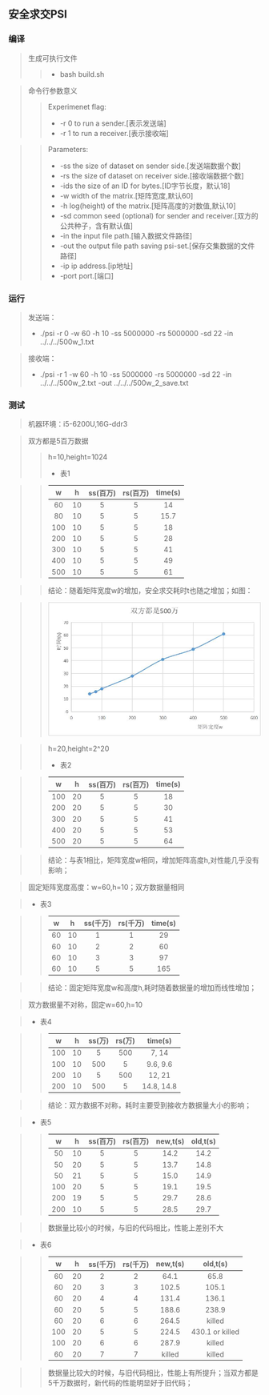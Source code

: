 ## 安全求交PSI
### 编译
> 生成可执行文件  
>>+ bash build.sh

> 命令行参数意义  
>> Experimenet flag:
>>+ -r 0    to run a sender.[表示发送端]  
>>+ -r 1    to run a receiver.[表示接收端]  

>> Parameters:
>>+ -ss     the size of dataset on sender side.[发送端数据个数]  
>>+ -rs     the size of dataset on receiver side.[接收端数据个数]  
>>+ -ids    the size of an ID for bytes.[ID字节长度，默认18]  
>>+ -w      width of the matrix.[矩阵宽度,默认60]  
>>+ -h      log(height) of the matrix.[矩阵高度的对数值,默认10]  
>>+ -sd     common seed (optional) for sender and receiver.[双方的公共种子，含有默认值]  
>>+ -in     the input file path.[输入数据文件路径]  
>>+ -out    the output file path saving psi-set.[保存交集数据的文件路径]  
>>+ -ip     ip address.[ip地址]  
>>+ -port   port.[端口]  
### 运行
> 发送端：
>+ ./psi -r 0 -w 60 -h 10 -ss 5000000 -rs 5000000 -sd 22 -in ../../../500w_1.txt  

> 接收端：
>+ ./psi -r 1 -w 60 -h 10 -ss 5000000 -rs 5000000 -sd 22 -in ../../../500w_2.txt -out ../../../500w_2_save.txt
### 测试
> 机器环境：i5-6200U,16G-ddr3  

> 双方都是5百万数据  
>> h=10,height=1024  
>>+ 表1  

>> | w | h  | ss(百万) | rs(百万) | time(s) |  
>> | :---: | :---: | :---: | :---: | :---: |  
>> | 60  | 10 | 5 | 5 | 14 |  
>> | 80  | 10 | 5 | 5 | 15.7 |
>> | 100 | 10 | 5 | 5 | 18 |
>> | 200 | 10 | 5 | 5 | 28 |
>> | 300 | 10 | 5 | 5 | 41 |
>> | 400 | 10 | 5 | 5 | 49 |
>> | 500 | 10 | 5 | 5 | 61 |  

>> 结论：随着矩阵宽度w的增加，安全求交耗时t也随之增加；如图：  

>> ![ images ](500w.jpg)

>> h=20,height=2^20  
>>+ 表2  

>> | w | h  | ss(百万) | rs(百万) | time(s) |  
>> | :---: | :---: | :---: | :---: | :---: |  
>> | 100 | 20 | 5 | 5 | 18 |
>> | 200 | 20 | 5 | 5 | 30 |
>> | 300 | 20 | 5 | 5 | 41 |
>> | 400 | 20 | 5 | 5 | 53 |
>> | 500 | 20 | 5 | 5 | 64 |  

>> 结论：与表1相比，矩阵宽度w相同，增加矩阵高度h,对性能几乎没有影响；

> 固定矩阵宽度高度：w=60,h=10；双方数据量相同  

>+ 表3  

>> | w | h  | ss(千万) | rs(千万) | time(s) |  
>> | :---: | :---: | :---: | :---: | :---: |  
>> | 60 | 10 | 1 | 1 | 29 |
>> | 60 | 10 | 2 | 2 | 60 |
>> | 60 | 10 | 3 | 3 | 97 |
>> | 60 | 10 | 5 | 5 | 165 |  

>> 结论：固定矩阵宽度w和高度h,耗时随着数据量的增加而线性增加；

> 双方数据量不对称，固定w=60,h=10
 
>+ 表4  

>> | w | h  | ss(万) | rs(万) | time(s) |  
>> | :---: | :---: | :---: | :---: | :---: |  
>> | 100 | 10 | 5 | 500 | 7, 14 |
>> | 100 | 10 | 500 | 5 | 9.6, 9.6 |
>> | 200 | 10 | 5 | 500 | 12, 21 |
>> | 200 | 10 | 500 | 5 | 14.8, 14.8 | 

>> 结论：双方数据不对称，耗时主要受到接收方数据量大小的影响；

>+ 表5

>> | w | h  | ss(百万) | rs(百万) | new,t(s) | old,t(s) |
>> | :---: | :---: | :---: | :---: | :---: | :---: |
>> | 50 | 10 | 5 | 5 | 14.2 | 14.2 |
>> | 50 | 20 | 5 | 5 | 13.7 | 14.8 |
>> | 50 | 21 | 5 | 5 | 15.0 | 14.9 |
>> | 100 | 20 | 5 | 5 | 19.1 | 19.5 |
>> | 200 | 19 | 5 | 5 | 29.7 | 28.6  |
>> | 200 | 10 | 5 | 5 | 28.5 | 29.7  |

>> 数据量比较小的时候，与旧的代码相比，性能上差别不大

>+ 表6

>> | w | h  | ss(千万) | rs(千万) | new,t(s) | old,t(s) |
>> | :---: | :---: | :---: | :---: | :---: | :---: |
>> | 60 | 20 | 2 | 2 | 64.1 | 65.8 |
>> | 60 | 20 | 3 | 3 | 102.5 | 105.1 |
>> | 60 | 20 | 4 | 4 | 131.4 | 136.1 |
>> | 60 | 20 | 5 | 5 | 188.6 | 238.9 |
>> | 60 | 20 | 6 | 6 | 264.5 | killed |
>> | 100 | 20 | 5 | 5 | 224.5 | 430.1 or killed  |
>> | 100 | 20 | 6 | 6 | 287.9 | killed |
>> | 60 | 20 | 7 | 7 | killed | killed |

>> 数据量比较大的时候，与旧代码相比，性能上有所提升；当双方都是5千万数据时，新代码的性能明显好于旧代码；